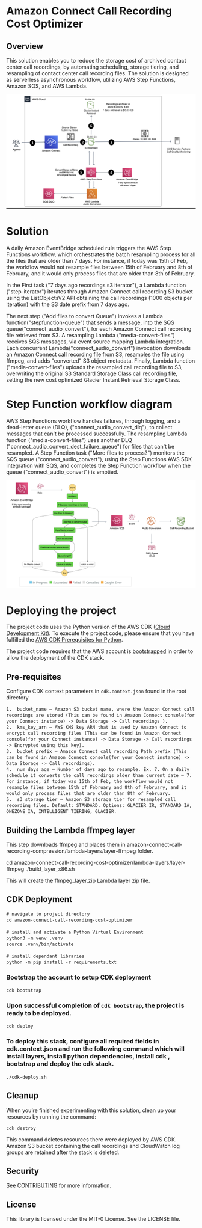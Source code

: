 # Amazon Connect Call Recording Cost Optimizer

## Overview

This solution enables you to reduce the storage cost of archived contact center call recordings, by automating scheduling, storage tiering, and resampling of contact center call recording files. The solution is designed as serverless asynchronous workflow, utilizing AWS Step Functions, Amazon SQS, and AWS Lambda. 


![Alt text](call-recordining-convert-arch-2.png?raw=true "Call Recording Conversion Solution")


# Solution
A daily Amazon EventBridge scheduled rule triggers the AWS Step Functions workflow, which orchestrates the batch resampling process for all the files that are older than 7 days. For instance, if today was 15th of Feb, the workflow would not resample files between 15th of February and 8th of February, and it would only process files that are older than 8th of February.

In the First task ("7 days ago recordings s3 iterator"), a Lambda function ("step-iterator") iterates through Amazon Connect call recording S3 bucket using the ListObjectsV2 API obtaining the call recordings (1000 objects per iteration) with the S3 date prefix from 7 days ago.

The next step ("Add files to convert Queue") invokes a Lambda function("stepfunction-queue") that sends a message, into the SQS queue("connect_audio_convert"), for each Amazon Connect call recording file retrieved from S3. A resampling Lambda ("media-convert-files") receives SQS messages, via event source mapping Lambda integration. Each concurrent Lambda("connect_audio_convert") invocation downloads an Amazon Connect call recording file from S3, resamples the file using ffmpeg, and adds "converted" S3 object metadata. Finally, Lambda function ("media-convert-files") uploads the resampled call recording file to S3, overwriting the original S3 Standard Storage Class call recording file, setting the new cost optimized Glacier Instant Retrieval Storage Class. 

# Step Function workflow diagram

AWS Step Functions workflow handles failures, through logging, and a dead-letter queue (DLQ), ("connect_audio_convert_dlq"), to collect messages that can't be processed successfully. The resampling Lambda function ("media-convert-files") uses another DLQ ("connect_audio_convert_dest_failure_queue") for files that can't be resampled. A Step Function task ("More files to process?") monitors the SQS queue ("connect_audio_convert"), using the Step Functions AWS SDK integration with SQS, and completes the Step Function workflow when the queue ("connect_audio_convert") is emptied.


![Alt text](call-recordining-convert-arch.png?raw=true "Call Recording Conversion Architecture Diagram")


# Deploying the project

The project code uses the Python version of the AWS CDK ([Cloud Development Kit](https://aws.amazon.com/cdk/)). To execute the project code, please ensure that you have fulfilled the [AWS CDK Prerequisites for Python](https://docs.aws.amazon.com/cdk/latest/guide/work-with-cdk-python.html).

The project code requires that the AWS account is [bootstrapped](https://docs.aws.amazon.com/de_de/cdk/latest/guide/bootstrapping.html) in order to allow the deployment of the CDK stack.

## Pre-requisites

Configure CDK context parameters in `cdk.context.json` found in the root directory

```
1.	bucket_name – Amazon S3 bucket name, where the Amazon Connect call recordings are stored (This can be found in Amazon Connect console(for your Connect instance) -> Data Storage -> Call recordings ).
2.	kms_key_arn – AWS KMS key ARN that is used by Amazon Connect to encrypt call recording files (This can be found in Amazon Connect console(for your Connect instance) -> Data Storage -> Call recordings -> Encrypted using this key).
3.	bucket_prefix – Amazon Connect call recording Path prefix (This can be found in Amazon Connect console(for your Connect instance) -> Data Storage -> Call recordings).
4.	num_days_age – Number of days ago to resample. Ex. 7. On a daily schedule it converts the call recordings older than current date – 7. For instance, if today was 15th of Feb, the workflow would not resample files between 15th of February and 8th of February, and it would only process files that are older than 8th of February.
5.	s3_storage_tier – Amazon S3 storage tier for resampled call recording files. Default: STANDARD. Options: GLACIER_IR, STANDARD_IA, ONEZONE_IA, INTELLIGENT_TIERING, GLACIER.

```
## Building the Lambda ffmpeg layer

This step downloads ffmpeg and places them in amazon-connect-call-recording-compression/lambda-layers/layer-ffmpeg folder.

cd amazon-connect-call-recording-cost-optimizer/lambda-layers/layer-ffmpeg
./build_layer_x86.sh

This will create the ffmpeg_layer.zip Lambda layer zip file.

## CDK Deployment

```
# navigate to project directory
cd amazon-connect-call-recording-cost-optimizer

# install and activate a Python Virtual Environment
python3 -m venv .venv
source .venv/bin/activate

# install dependant libraries
python -m pip install -r requirements.txt

```

### Bootstrap the account to setup CDK deployment

```
cdk bootstrap

```
### Upon successful completion of `cdk bootstrap`, the project is ready to be deployed.

```
cdk deploy 

```

### To deploy this stack, configure all required fields in cdk.context.json and run the following command which will install layers, install python dependencies, install cdk , bootstrap and deploy the cdk stack.

```
./cdk-deploy.sh

```


## Cleanup

When you’re finished experimenting with this solution, clean up your resources by running the command:

```
cdk destroy 

```

This command deletes resources there were deployed by AWS CDK. Amazon S3 bucket containing the call recordings and CloudWatch log groups are retained after the stack is deleted.

## Security

See [CONTRIBUTING](CONTRIBUTING.md#security-issue-notifications) for more information.

## License

This library is licensed under the MIT-0 License. See the LICENSE file.

